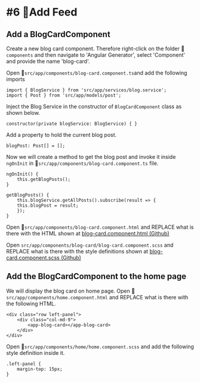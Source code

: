# \#6 💅Add Feed

## Add a BlogCardComponent

Create a new blog card component. Therefore right-click on the folder 📁`components` and then navigate to 'Angular Generator', select 'Component' and provide the name 'blog-card'.

Open 📝`src/app/components/blog-card.component.ts`and add the following imports

```text
import { BlogService } from 'src/app/services/blog.service';
import { Post } from 'src/app/models/post';
```

Inject the Blog Service in the constructor of `BlogCardComponent` class as shown below.

```text
constructor(private blogService: BlogService) { }
```

Add a property to hold the current blog post.

```text
blogPost: Post[] = [];
```

Now we will create a method to get the blog post and invoke it inside `ngOnInit` in 📝`src/app/components/blog-card.component.ts` file.

```text
ngOnInit() {
    this.getBlogPosts();
}

getBlogPosts() {
    this.blogService.getAllPosts().subscribe(result => {
    this.blogPost = result;
    });
}
```

Open 📝`src/app/components/blog-card.component.html` and REPLACE what is there with the HTML shown at [blog-card.component.html \(Github\)](https://github.com/ng-girls/todo-list-tutorial/blob/master/workshops/blog-editor/code/07-blog-card/blog-card.component.html)

Open `src/app/components/blog-card/blog-card.component.scss` and REPLACE what is there with the style definitions shown at [blog-card.component.scss \(Github\)](https://github.com/AnkitSharma-007/blogsite/blob/master/src/app/components/blog-card/blog-card.component.scss)

## Add the BlogCardComponent to the home page

We will display the blog card on home page. Open 📝`src/app/components/home.component.html` and REPLACE what is there with the following HTML.

```text
<div class="row left-panel">
    <div class="col-md-9">
        <app-blog-card></app-blog-card>
    </div>
</div>
```

Open 📝`src/app/components/home/home.component.scss` and add the following style definition inside it.

```text
.left-panel {
    margin-top: 15px;
}
```


